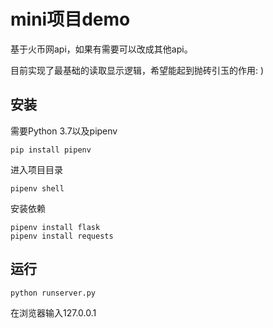 # mini项目demo

基于火币网api，如果有需要可以改成其他api。

目前实现了最基础的读取显示逻辑，希望能起到抛砖引玉的作用: )

## 安装

需要Python 3.7以及pipenv

```
pip install pipenv
```

进入项目目录

```
pipenv shell
```

安装依赖
```
pipenv install flask
pipenv install requests
```

## 运行

```
python runserver.py
```

在浏览器输入127.0.0.1
